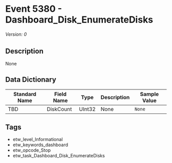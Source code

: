 # Event 5380 - Dashboard_Disk_EnumerateDisks
###### Version: 0

## Description
None

## Data Dictionary
|Standard Name|Field Name|Type|Description|Sample Value|
|---|---|---|---|---|
|TBD|DiskCount|UInt32|None|`None`|

## Tags
* etw_level_Informational
* etw_keywords_dashboard
* etw_opcode_Stop
* etw_task_Dashboard_Disk_EnumerateDisks